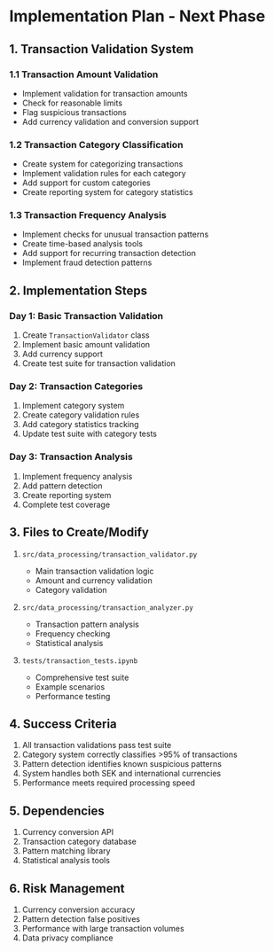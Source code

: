 # Implementation Plan - Next Phase

## 1. Transaction Validation System

### 1.1 Transaction Amount Validation
- Implement validation for transaction amounts
- Check for reasonable limits
- Flag suspicious transactions
- Add currency validation and conversion support

### 1.2 Transaction Category Classification
- Create system for categorizing transactions
- Implement validation rules for each category
- Add support for custom categories
- Create reporting system for category statistics

### 1.3 Transaction Frequency Analysis
- Implement checks for unusual transaction patterns
- Create time-based analysis tools
- Add support for recurring transaction detection
- Implement fraud detection patterns

## 2. Implementation Steps

### Day 1: Basic Transaction Validation
1. Create `TransactionValidator` class
2. Implement basic amount validation
3. Add currency support
4. Create test suite for transaction validation

### Day 2: Transaction Categories
1. Implement category system
2. Create category validation rules
3. Add category statistics tracking
4. Update test suite with category tests

### Day 3: Transaction Analysis
1. Implement frequency analysis
2. Add pattern detection
3. Create reporting system
4. Complete test coverage

## 3. Files to Create/Modify

1. `src/data_processing/transaction_validator.py`
   - Main transaction validation logic
   - Amount and currency validation
   - Category validation

2. `src/data_processing/transaction_analyzer.py`
   - Transaction pattern analysis
   - Frequency checking
   - Statistical analysis

3. `tests/transaction_tests.ipynb`
   - Comprehensive test suite
   - Example scenarios
   - Performance testing

## 4. Success Criteria

1. All transaction validations pass test suite
2. Category system correctly classifies >95% of transactions
3. Pattern detection identifies known suspicious patterns
4. System handles both SEK and international currencies
5. Performance meets required processing speed

## 5. Dependencies

1. Currency conversion API
2. Transaction category database
3. Pattern matching library
4. Statistical analysis tools

## 6. Risk Management

1. Currency conversion accuracy
2. Pattern detection false positives
3. Performance with large transaction volumes
4. Data privacy compliance 